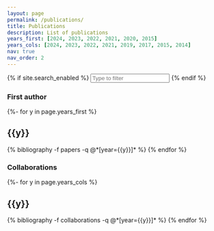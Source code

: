 ```yaml
---
layout: page
permalink: /publications/
title: Publications
description: List of publications
years_first: [2024, 2023, 2022, 2021, 2020, 2015]
years_cols: [2024, 2023, 2022, 2021, 2019, 2017, 2015, 2014]
nav: true
nav_order: 2
---
```


<!-- _pages/publications.md -->

{% if site.search_enabled %}
<input type="text" id="bibsearch" spellcheck="false" autocomplete="off" class="search bibsearch-form-input" placeholder="Type to filter">
{% endif %}

<div class="publications">

<h3> First author </h3>

{%- for y in page.years_first %}

  <h2 class="year">{{y}}</h2>
  {% bibliography -f papers -q @*[year={{y}}]* %}
{% endfor %}

<h3> Collaborations </h3>

{%- for y in page.years_cols %}

  <h2 class="year">{{y}}</h2>
  {% bibliography -f collaborations -q @*[year={{y}}]* %}
{% endfor %}

</div>
